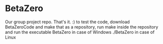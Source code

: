 # BetaZero
Our group project repo. That's it. :)
to test the code, download BetaZeroCode and make that as a repository, run make inside the repository and run the executable
BetaZero in case of Windows
./BetaZero in case of Linux

